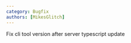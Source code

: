 ```yaml
---
category: Bugfix
authors: [MikesGlitch]
---
```


Fix cli tool version after server typescript update
